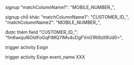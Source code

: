 signup
    "matchColumnName1": "MOBILE_NUMBER_",

signup chỗ khác
    "matchColumnName1": "CUSTOMER_ID_",
    "matchColumnName2": "MOBILE_NUMBER_",

được thêm field
"CUSTOMER_ID_": "fm6wojuI6OIdFoGqFtMQ7IMv4cDgFVnG1Ri9zIl9Ud0=",

trigger
  activity Esign



trigger
  activity Esign
  event_name XXX